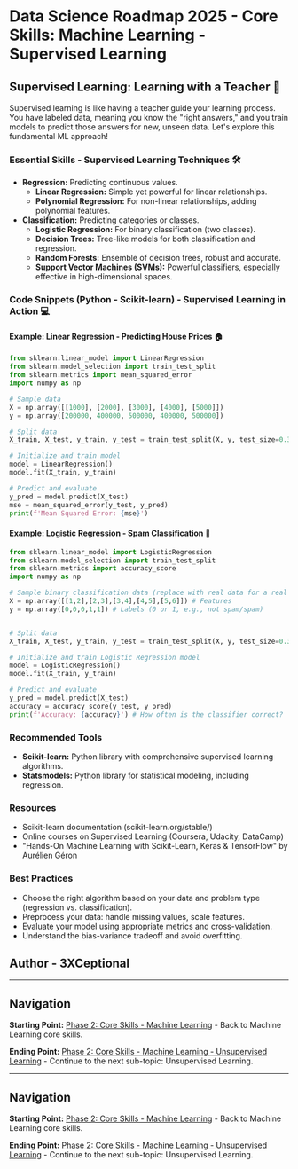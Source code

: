 # Data Science Roadmap 2025 - Core Skills: Machine Learning - Supervised Learning

## Supervised Learning: Learning with a Teacher 🍎

Supervised learning is like having a teacher guide your learning process. You have labeled data, meaning you know the "right answers," and you train models to predict those answers for new, unseen data. Let's explore this fundamental ML approach!

### Essential Skills - Supervised Learning Techniques 🛠️

*   **Regression:** Predicting continuous values.
    *   **Linear Regression:** Simple yet powerful for linear relationships.
    *   **Polynomial Regression:** For non-linear relationships, adding polynomial features.
*   **Classification:** Predicting categories or classes.
    *   **Logistic Regression:** For binary classification (two classes).
    *   **Decision Trees:** Tree-like models for both classification and regression.
    *   **Random Forests:** Ensemble of decision trees, robust and accurate.
    *   **Support Vector Machines (SVMs):** Powerful classifiers, especially effective in high-dimensional spaces.

### Code Snippets (Python - Scikit-learn) - Supervised Learning in Action 💻

#### Example: Linear Regression - Predicting House Prices 🏠

```python
from sklearn.linear_model import LinearRegression
from sklearn.model_selection import train_test_split
from sklearn.metrics import mean_squared_error
import numpy as np

# Sample data
X = np.array([[1000], [2000], [3000], [4000], [5000]])
y = np.array([200000, 400000, 500000, 400000, 500000])

# Split data
X_train, X_test, y_train, y_test = train_test_split(X, y, test_size=0.3, random_state=42)

# Initialize and train model
model = LinearRegression()
model.fit(X_train, y_train)

# Predict and evaluate
y_pred = model.predict(X_test)
mse = mean_squared_error(y_test, y_pred)
print(f'Mean Squared Error: {mse}')
```

#### Example: Logistic Regression - Spam Classification 📧

```python
from sklearn.linear_model import LogisticRegression
from sklearn.model_selection import train_test_split
from sklearn.metrics import accuracy_score
import numpy as np

# Sample binary classification data (replace with real data for a real project!)
X = np.array([[1,2],[2,3],[3,4],[4,5],[5,6]]) # Features
y = np.array([0,0,0,1,1]) # Labels (0 or 1, e.g., not spam/spam)


# Split data
X_train, X_test, y_train, y_test = train_test_split(X, y, test_size=0.3, random_state=42)

# Initialize and train Logistic Regression model
model = LogisticRegression()
model.fit(X_train, y_train)

# Predict and evaluate
y_pred = model.predict(X_test)
accuracy = accuracy_score(y_test, y_pred)
print(f'Accuracy: {accuracy}') # How often is the classifier correct?
```

### Recommended Tools

*   **Scikit-learn:** Python library with comprehensive supervised learning algorithms.
*   **Statsmodels:** Python library for statistical modeling, including regression.

### Resources

*   Scikit-learn documentation (scikit-learn.org/stable/)
*   Online courses on Supervised Learning (Coursera, Udacity, DataCamp)
*   "Hands-On Machine Learning with Scikit-Learn, Keras & TensorFlow" by Aurélien Géron

### Best Practices

*   Choose the right algorithm based on your data and problem type (regression vs. classification).
*   Preprocess your data: handle missing values, scale features.
*   Evaluate your model using appropriate metrics and cross-validation.
*   Understand the bias-variance tradeoff and avoid overfitting.

## Author - 3XCeptional

---

## Navigation

**Starting Point:** [Phase 2: Core Skills - Machine Learning](core-skills-machine-learning.md) - Back to Machine Learning core skills.

**Ending Point:** [Phase 2: Core Skills - Machine Learning - Unsupervised Learning](ml-unsupervised-learning.md) - Continue to the next sub-topic: Unsupervised Learning.

---

## Navigation

**Starting Point:** [Phase 2: Core Skills - Machine Learning](core-skills-machine-learning.md) - Back to Machine Learning core skills.

**Ending Point:** [Phase 2: Core Skills - Machine Learning - Unsupervised Learning](ml-unsupervised-learning.md) - Continue to the next sub-topic: Unsupervised Learning.